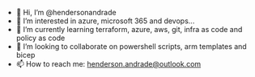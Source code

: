 - 👋 Hi, I’m @hendersonandrade
- 👀 I’m interested in azure, microsoft 365 and devops...
- 🌱 I’m currently learning terraform, azure, aws, git, infra as code and policy as code
- 💞️ I’m looking to collaborate on powershell scripts, arm templates and bicep
- 📫 How to reach me: henderson.andrade@outlook.com

<!---
hendersonandrade/hendersonandrade is a ✨ special ✨ repository because its `README.md` (this file) appears on your GitHub profile.
You can click the Preview link to take a look at your changes.
--->
